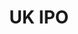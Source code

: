 ---
description: Snapshots of British patent/SPC applications received and subsequently
  published by the Intellectual Property Office.
doi: ' '
title: UK IPO
url: https://www.gov.uk/government/publications/ipo-patent-data
uuid: 5d387b72-6d6c-4479-8626-e9a1a9b693f7
---